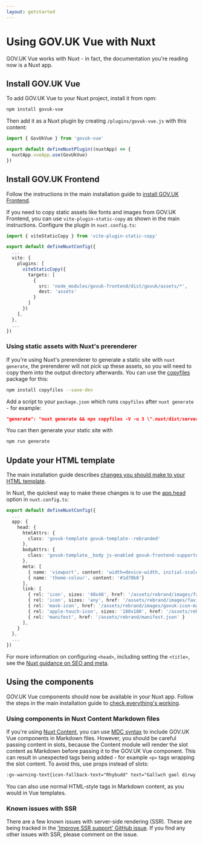 ```yaml
---
layout: getstarted
---
```


# Using GOV.UK Vue with Nuxt

GOV.UK Vue works with Nuxt - in fact, the documentation you're reading now is a Nuxt app.

## Install GOV.UK Vue

To add GOV.UK Vue to your Nuxt project, install it from npm:

```sh 
npm install govuk-vue
```

Then add it as a Nuxt plugin by creating `/plugins/govuk-vue.js` with this content:

```js
import { GovUkVue } from 'govuk-vue'

export default defineNuxtPlugin((nuxtApp) => {
  nuxtApp.vueApp.use(GovUkVue)
})
```

## Install GOV.UK Frontend

Follow the instructions in the main installation guide to [install GOV.UK Frontend](/get-started/installing-govuk-vue#install-govuk-frontend).

If you need to copy static assets like fonts and images from GOV.UK Frontend, you can use `vite-plugin-static-copy`
as shown in the main instructions. Configure the plugin in `nuxt.config.ts`:

```ts
import { viteStaticCopy } from 'vite-plugin-static-copy'

export default defineNuxtConfig({
  ...
  vite: {
    plugins: [
      viteStaticCopy({
        targets: [
          {
            src: 'node_modules/govuk-frontend/dist/govuk/assets/*',
            dest: 'assets'
          }
        ]
      })
    ],
  },
  ...
})
```

### Using static assets with Nuxt's prerenderer

If you're using Nuxt's prerenderer to generate a static site with `nuxt generate`, the prerenderer will not pick up these assets, so
you will need to copy them into the output directory afterwards. You can use the [copyfiles](https://github.com/calvinmetcalf/copyfiles#readme)
package for this:

```sh
npm install copyfiles --save-dev
```

Add a script to your `package.json` which runs `copyfiles` after `nuxt generate` - for example:

```json
"generate": "nuxt generate && npx copyfiles -V -u 3 \".nuxt/dist/server/assets/**\" \".output/public\""
```        

You can then generate your static site with 

```sh 
npm run generate
```

## Update your HTML template

The main installation guide describes [changes you should make to your HTML template](/get-started/installing-govuk-vue#update-your-html-template).

In Nuxt, the quickest way to make these changes is to use the 
[app.head](https://nuxt.com/docs/api/configuration/nuxt-config#head) option in `nuxt.config.ts`:

```ts
export default defineNuxtConfig({
  ...
  app: {
    head: {
      htmlAttrs: {
        class: 'govuk-template govuk-template--rebranded'
      },
      bodyAttrs: {
        class: 'govuk-template__body js-enabled govuk-frontend-supported'
      },
      meta: [
        { name: 'viewport', content: 'width=device-width, initial-scale=1, viewport-fit=cover'},
        { name: 'theme-colour', content: '#1d70b8'}
      ],
      link: [
        { rel: 'icon', sizes: '48x48', href: '/assets/rebrand/images/favicon.ico' },
        { rel: 'icon', sizes: 'any', href: '/assets/rebrand/images/favicon.svg', type: 'image/svg+xml' },
        { rel: 'mask-icon', href: '/assets/rebrand/images/govuk-icon-mask.svg', color: '#1d70b8' },
        { rel: 'apple-touch-icon', sizes: '180x180', href: '/assets/rebrand/images/govuk-icon-180.png' },
        { rel: 'manifest', href: '/assets/rebrand/manifest.json' }
      ],
    }
  },
  ...
})
```

For more information on configuring `<head>`, including setting the `<title>`, see the 
[Nuxt guidance on SEO and meta](https://nuxt.com/docs/getting-started/seo-meta).

## Using the components

GOV.UK Vue components should now be available in your Nuxt app. Follow the steps in the main installation guide to
[check everything's working](/get-started/installing-govuk-vue#use-the-components).

### Using components in Nuxt Content Markdown files

If you're using [Nuxt Content](https://content.nuxtjs.org/), you can use [MDC syntax](https://content.nuxtjs.org/guide/writing/mdc)
to include GOV.UK Vue components in Markdown files. However, you should be careful passing content in slots, because
the Content module will render the slot content as Markdown before passing it to the GOV.UK Vue component. This can result
in unexpected tags being added - for example `<p>` tags wrapping the slot content. To avoid this, use props instead of slots:

```md
:gv-warning-text{icon-fallback-text="Rhybudd" text="Gallwch gael dirwy o hyd at £5,000 os na fyddwch yn cofrestru."}
```

You can also use normal HTML-style tags in Markdown content, as you would in Vue templates.

### Known issues with SSR

There are a few known issues with server-side rendering (SSR). These are being tracked in the
['Improve SSR support' GitHub issue](https://github.com/govuk-vue/govuk-vue/issues/7). If you find any other issues
with SSR, please comment on the issue.



